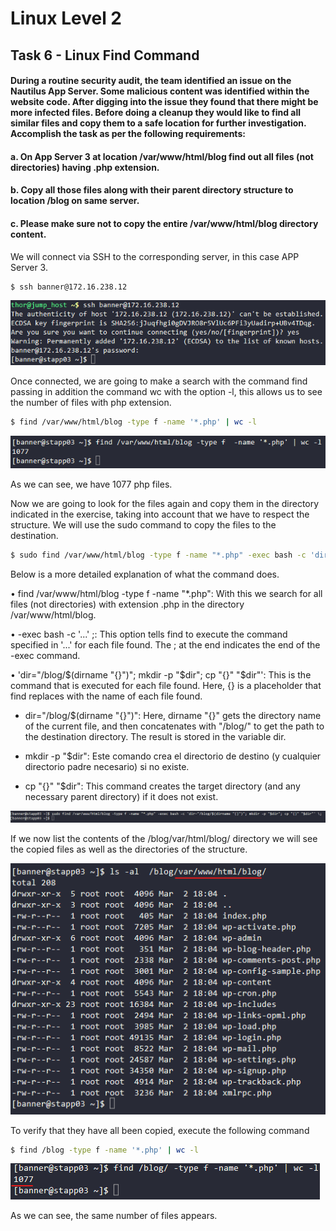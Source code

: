 # Linux Level 2

## Task 6 - Linux Find Command

#### During a routine security audit, the team identified an issue on the Nautilus App Server. Some malicious content was identified within the website code. After digging into the issue they found that there might be more infected files. Before doing a cleanup they would like to find all similar files and copy them to a safe location for further investigation. Accomplish the task as per the following requirements:

#### a. On App Server 3 at location /var/www/html/blog find out all files (not directories) having .php extension.

#### b. Copy all those files along with their parent directory structure to location /blog on same server.

#### c. Please make sure not to copy the entire /var/www/html/blog directory content.

We will connect via SSH to the corresponding server, in this case APP Server 3.

```bash
$ ssh banner@172.16.238.12
```

![Connect to server](/img/LINUX/LinuxL02/Task06_01_ssh.png)

Once connected, we are going to make a search with the command find passing in addition the command wc with the option -l, this allows us to see the number of files with php extension.

```bash
$ find /var/www/html/blog -type f -name '*.php' | wc -l
```

![Search and count of occurrences](/img/LINUX/LinuxL02/Task06_02_find_wc.png)

As we can see, we have 1077 php files.

Now we are going to look for the files again and copy them in the directory indicated in the exercise, taking into account that we have to respect the structure. We will use the sudo command to copy the files to the destination.

```bash
$ sudo find /var/www/html/blog -type f -name "*.php" -exec bash -c 'dir="/blog/$(dirname "{}")"; mkdir -p "$dir"; cp "{}" "$dir"' \;
```

Below is a more detailed explanation of what the command does.

• find /var/www/html/blog -type f -name "\*.php": With this we search for all files (not directories) with extension .php in the directory /var/www/html/blog.

• -exec bash -c '...' \;: This option tells find to execute the command specified in '...' for each file found. The ; at the end indicates the end of the -exec command.

• 'dir="/blog/$(dirname "{}")"; mkdir -p "$dir"; cp "{}" "$dir"': This is the command that is executed for each file found. Here, {} is a placeholder that find replaces with the name of each file found.

- dir="/blog/$(dirname "{}")": Here, dirname "{}" gets the directory name of the current file, and then concatenates with "/blog/" to get the path to the destination directory. The result is stored in the variable dir.

- mkdir -p "$dir": Este comando crea el directorio de destino (y cualquier directorio padre necesario) si no existe.

- cp "{}" "$dir": This command creates the target directory (and any necessary parent directory) if it does not exist.

![Search and copy files](/img/LINUX/LinuxL02/Task06_03_find_exec.png)

If we now list the contents of the /blog/var/html/blog/ directory we will see the copied files as well as the directories of the structure.

![List directory](/img/LINUX/LinuxL02/Task06_04_ls.png)

To verify that they have all been copied, execute the following command

```bash
$ find /blog -type f -name '*.php' | wc -l
```

![Search and count of occurrencess](/img/LINUX/LinuxL02/Task06_05_find_wc.png)

As we can see, the same number of files appears.
